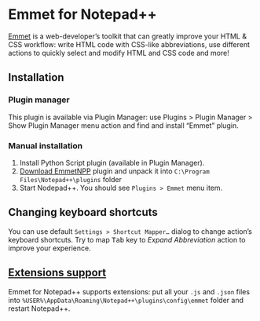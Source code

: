 # Emmet for Notepad++

[Emmet](http://emmet.io) is a web-developer’s toolkit that can greatly improve your HTML & CSS workflow: write HTML code with CSS-like abbreviations, use different actions to quickly select and modify HTML and CSS code and more!

## Installation

### Plugin manager

This plugin is available via Plugin Manager: use Plugins > Plugin Manager > Show Plugin Manager menu action and find and install “Emmet” plugin.

### Manual installation

1. Install Python Script plugin (available in Plugin Manager).
2. [Download EmmetNPP](https://download.emmet.io/npp/emmet-npp.zip) plugin and unpack it into `C:\Program Files\Notepad++\plugins` folder
3. Start Nodepad++. You should see `Plugins > Emmet` menu item.

## Changing keyboard shortcuts

You can use default `Settings > Shortcut Mapper…` dialog to change action’s keyboard shortcuts. Try to map <kbd>Tab</kbd> key to _Expand Abbreviation_ action to improve your experience.

## [Extensions support](http://docs.emmet.io/customization/)

Emmet for Notepad++ supports extensions: put all your `.js` and `.json` files into `%USER%\AppData\Roaming\Notepad++\plugins\config\emmet` folder and restart Notepad++.
